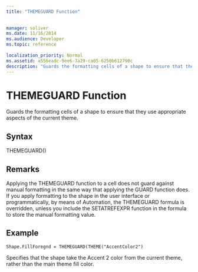 ```yaml
---
title: "THEMEGUARD Function"
 
 
manager: soliver
ms.date: 11/16/2014
ms.audience: Developer
ms.topic: reference
 
localization_priority: Normal
ms.assetid: a556eadc-9ee6-7a29-ca05-6250b612790c
description: "Guards the formatting cells of a shape to ensure that they use appropriate aspects of the current theme."
---
```


# THEMEGUARD Function

Guards the formatting cells of a shape to ensure that they use appropriate aspects of the current theme.
  
## Syntax

THEMEGUARD()
  
## Remarks

Applying the THEMEGUARD function to a cell does not guard against manual formatting in the same way that applying the GUARD function does. If you apply formatting to the shape in the user interface or programmatically, by means of Automation, the THEMEGUARD formula is overridden, unless you include the SETATREFEXPR function in the formula to store the manual formatting value. 
  
## Example

```
Shape.FillForegnd = THEMEGUARD(THEME("AccentColor2")
```

Specifies that the shape take the Accent 2 color from the current theme, rather than the main theme fill color.
  

